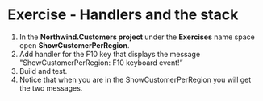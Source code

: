 ﻿# Exercise - Handlers and the stack

1.  In  the **Northwind.Customers project** under the **Exercises** name space open **ShowCustomerPerRegion**.
2.  Add handler for the F10 key that displays the message "ShowCustomerPerRegion: F10 keyboard event!”
3.	Build and test.
4.  Notice that when you are in the ShowCustomerPerRegion you will get the two messages.
